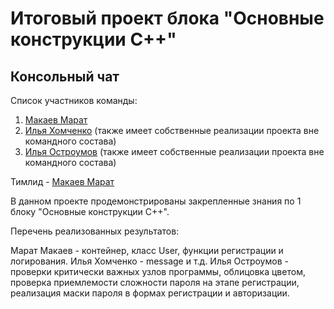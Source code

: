 # Итоговый проект блока "Основные конструкции С++"
## Консольный чат  
Cписок участников команды:

1) [Макаев Марат](https://github.com/marat-mak) 
2) [Илья Хомченко](https://github.com/RodgerPetrovich) (также имеет собственные реализации проекта вне командного состава)
3) [Илья Остроумов](https://github.com/Medium1191) (также имеет собственные реализации проекта вне командного состава)
          
Тимлид - [Макаев Марат](https://github.com/marat-mak)  
  
В данном проекте продемонстрированы закрепленные знания по 1 блоку "Основные конструкции С++".

Перечень реализованных результатов:

Марат Макаев - контейнер, класс User, функции регистрации и логирования.
Илья Хомченко - message и т.д.
Илья Остроумов - проверки критически важных узлов программы, облицовка цветом, проверка приемлемости сложности пароля на этапе регистрации, реализация маски пароля
в формах регистрации и авторизации.
